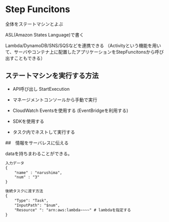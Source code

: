# Step Funcitons

全体をステートマシンとよぶ

ASL(Amazon States Language)で書く

Lambda/DynamoDB/SNS/SQSなどを連携できる
（Activityという機能を用いて、サーバやコンテナ上に配置したアプリケーションをStepFuncitonsから呼び出すこともできる）

## ステートマシンを実行する方法

* API呼び出し
    StartExecution

* マネージメントコンソールから手動で実行

* CloudWatch Eventsを使用する
    (EventBridgeを利用する)

* SDKを使用する

* タスク内でネストして実行する

##　情報をサーバレスに伝える

dataを持ちまわることができる。

```txt
入力データ
{
    "name" : "narushima",
    "num" : "3"
}

後続タスクに渡す方法
{
    "Type": "Task",
    "InputPath": "$num",
    "Resource" ": "arn:aws:lambda~~~~" # lambdaを指定する
}
```

